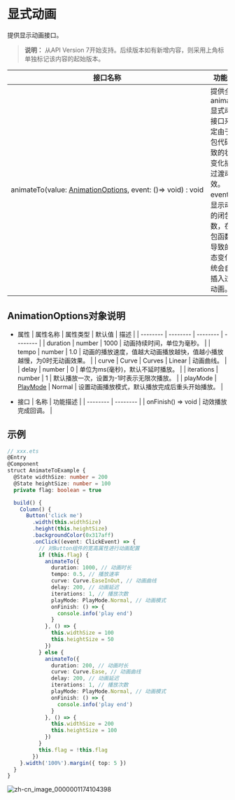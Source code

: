 # 显式动画

提供显示动画接口。

>  **说明：**
> 从API Version 7开始支持。后续版本如有新增内容，则采用上角标单独标记该内容的起始版本。


| 接口名称                                                     | 功能描述                                                     |
| ------------------------------------------------------------ | ------------------------------------------------------------ |
| animateTo(value:&nbsp;[AnimationOptions](#animationoptions对象说明),&nbsp;event:&nbsp;()=&gt;&nbsp;void)&nbsp;:&nbsp;void | 提供全局animateTo显式动画接口来指定由于闭包代码导致的状态变化插入过渡动效。<br/>event指定显示动效的闭包函数，在闭包函数中导致的状态变化系统会自动插入过渡动画。 |


## AnimationOptions对象说明

- 属性
  | 属性名称 | 属性类型 | 默认值 | 描述 |
  | -------- | -------- | -------- | -------- |
  | duration | number | 1000 | 动画持续时间，单位为毫秒。 |
  | tempo | number | 1.0 | 动画的播放速度，值越大动画播放越快，值越小播放越慢，为0时无动画效果。 |
  | curve | Curve&nbsp;\|&nbsp;Curves | Linear | 动画曲线。 |
  | delay | number | 0 | 单位为ms(毫秒)，默认不延时播放。 |
  | iterations | number | 1 | 默认播放一次，设置为-1时表示无限次播放。 |
  | playMode | [PlayMode](ts-appendix-enums.md#playmode) | Normal | 设置动画播放模式，默认播放完成后重头开始播放。 |


- 接口
  | 名称 | 功能描述 |
  | -------- | -------- |
  | onFinish()&nbsp;=&gt;&nbsp;void | 动效播放完成回调。 |


## 示例

```ts
// xxx.ets
@Entry
@Component
struct AnimateToExample {
  @State widthSize: number = 200
  @State heightSize: number = 100
  private flag: boolean = true

  build() {
    Column() {
      Button('click me')
        .width(this.widthSize)
        .height(this.heightSize)
        .backgroundColor(0x317aff)
        .onClick((event: ClickEvent) => {
          // 对Button组件的宽高属性进行动画配置
          if (this.flag) {
            animateTo({
              duration: 1000, // 动画时长
              tempo: 0.5, // 播放速率
              curve: Curve.EaseInOut, // 动画曲线
              delay: 200, // 动画延迟
              iterations: 1, // 播放次数
              playMode: PlayMode.Normal, // 动画模式
              onFinish: () => {
                console.info('play end')
              }
            }, () => {
              this.widthSize = 100
              this.heightSize = 50
            })
          } else {
            animateTo({
              duration: 200, // 动画时长
              curve: Curve.Ease, // 动画曲线
              delay: 200, // 动画延迟
              iterations: 1, // 播放次数
              playMode: PlayMode.Normal, // 动画模式
              onFinish: () => {
                console.info('play end')
              }
            }, () => {
              this.widthSize = 200
              this.heightSize = 100
            })
          }
          this.flag = !this.flag
        })
    }.width('100%').margin({ top: 5 })
  }
}
```

![zh-cn_image_0000001174104398](figures/zh-cn_image_0000001174104398.gif)
